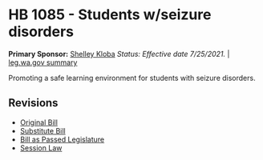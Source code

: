 # HB 1085 - Students w/seizure disorders
**Primary Sponsor:** [Shelley Kloba](/person/leg/shelley.kloba.md)
*Status: Effective date 7/25/2021.* | [leg.wa.gov summary](https://app.leg.wa.gov/billsummary?BillNumber=1085&Year=2021)

Promoting a safe learning environment for students with seizure disorders.

## Revisions
* [Original Bill](1/)
* [Substitute Bill](S/)
* [Bill as Passed Legislature](S.PL/)
* [Session Law](S.SL/)